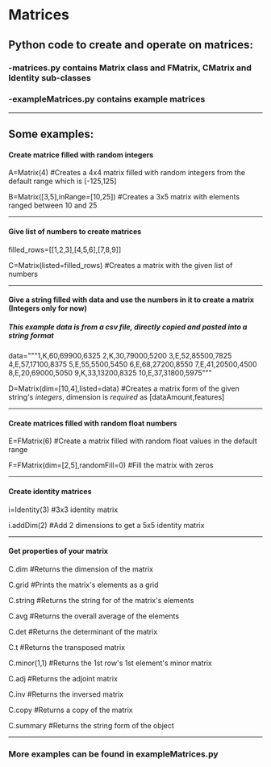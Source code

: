 # Matrices
## Python code to create and operate on matrices:

   ### -matrices.py contains Matrix class and FMatrix, CMatrix and Identity sub-classes
  
   ### -exampleMatrices.py contains example matrices
-------------- 
Some examples:
--------------
#### Create matrice filled with random integers 
A=Matrix(4) #Creates a 4x4 matrix filled with random integers from the default range which is [-125,125]

B=Matrix([3,5],inRange=[10,25]) #Creates a 3x5 matrix with elements ranged between 10 and 25

----------------------------------------
#### Give list of numbers to create matrices
filled_rows=[[1,2,3],[4,5,6],[7,8,9]]

C=Matrix(listed=filled_rows) #Creates a matrix with the given list of numbers

----------------------------------------
#### Give a string filled with data and use the numbers in it to create a matrix (Integers only for now)

##### This example data is from a csv file, directly copied and pasted into a string format  

data="""1,K,60,69900,6325
2,K,30,79000,5200
3,E,52,85500,7825
4,E,57,17100,8375
5,E,55,5500,5450
6,E,68,27200,8550
7,E,41,20500,4500
8,E,20,69000,5050
9,K,33,13200,8325
10,E,37,31800,5975"""

D=Matrix(dim=[10,4],listed=data) #Creates a matrix form of the given string's *integers*, dimension is *required* as [dataAmount,features]

----------------------------------------
#### Create matrices filled with random float numbers

E=FMatrix(6) #Create a matrix filled with random float values in the default range

F=FMatrix(dim=[2,5],randomFill=0) #Fill the matrix with zeros

----------------------------------------
#### Create identity matrices

i=Identity(3) #3x3 identity matrix

i.addDim(2) #Add 2 dimensions to get a 5x5 identity matrix

----------------------------------------
#### Get properties of your matrix

C.dim #Returns the dimension of the matrix

C.grid #Prints the matrix's elements as a grid

C.string #Returns the string for of the matrix's elements

C.avg #Returns the overall average of the elements

C.det #Returns the determinant of the matrix

C.t #Returns the transposed matrix

C.minor(1,1) #Returns the 1st row's 1st element's minor matrix

C.adj #Returns the adjoint matrix

C.inv #Returns the inversed matrix

C.copy #Returns a copy of the matrix

C.summary #Returns the string form of the object 

----------------------------------------

### More examples can be found in exampleMatrices.py
